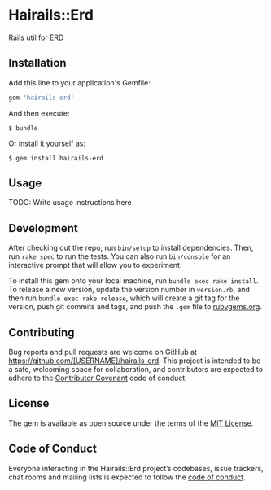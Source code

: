 # Hairails::Erd

Rails util for ERD

## Installation

Add this line to your application's Gemfile:

```ruby
gem 'hairails-erd'
```

And then execute:

    $ bundle

Or install it yourself as:

    $ gem install hairails-erd

## Usage

TODO: Write usage instructions here

## Development

After checking out the repo, run `bin/setup` to install dependencies. Then, run `rake spec` to run the tests. You can also run `bin/console` for an interactive prompt that will allow you to experiment.

To install this gem onto your local machine, run `bundle exec rake install`. To release a new version, update the version number in `version.rb`, and then run `bundle exec rake release`, which will create a git tag for the version, push git commits and tags, and push the `.gem` file to [rubygems.org](https://rubygems.org).

## Contributing

Bug reports and pull requests are welcome on GitHub at https://github.com/[USERNAME]/hairails-erd. This project is intended to be a safe, welcoming space for collaboration, and contributors are expected to adhere to the [Contributor Covenant](http://contributor-covenant.org) code of conduct.

## License

The gem is available as open source under the terms of the [MIT License](https://opensource.org/licenses/MIT).

## Code of Conduct

Everyone interacting in the Hairails::Erd project’s codebases, issue trackers, chat rooms and mailing lists is expected to follow the [code of conduct](https://github.com/hailerity/hairails-erd/blob/master/CODE_OF_CONDUCT.md).
